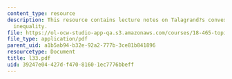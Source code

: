 ```yaml
---
content_type: resource
description: This resource contains lecture notes on Talagrand?s convex-hull distance
  inequality.
file: https://ol-ocw-studio-app-qa.s3.amazonaws.com/courses/18-465-topics-in-statistics-statistical-learning-theory-spring-2007/39247e04427df47081601ec7776bbeff_l33.pdf
file_type: application/pdf
parent_uid: a1b5ab94-b32e-92a2-777b-3ce81b841896
resourcetype: Document
title: l33.pdf
uid: 39247e04-427d-f470-8160-1ec7776bbeff
---
```

